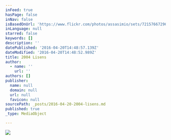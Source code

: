 ```yaml
---
inFeed: true
hasPage: false
inNav: false
isBasedOnUrl: 'https://www.flickr.com/photos/assasimio/sets/72157667296190226'
inLanguage: null
starred: false
keywords: []
description: ''
datePublished: '2016-04-20T14:48:57.139Z'
dateModified: '2016-04-20T14:48:52.989Z'
title: 2004 Lisens
author:
  - name: ''
    url: ''
authors: []
publisher:
  name: null
  domain: null
  url: null
  favicon: null
sourcePath: _posts/2016-04-20-2004-lisens.md
published: true
_type: MediaObject

---
```

![](https://the-grid-user-content.s3-us-west-2.amazonaws.com/f1a055b8-c7f2-470a-b4b5-4003db30a77e.jpg)